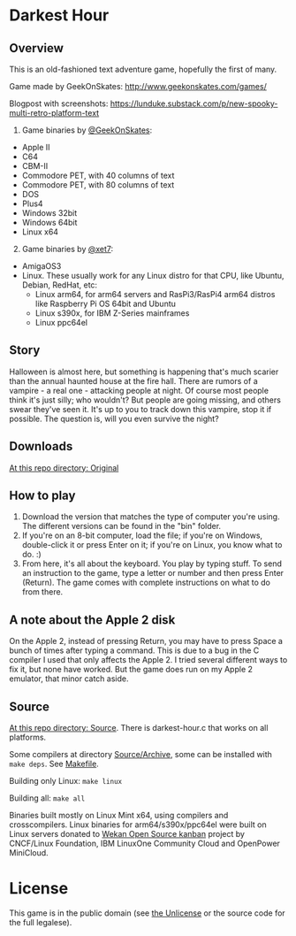 # Darkest Hour

## Overview

This is an old-fashioned text adventure game, hopefully the first of many.

Game made by GeekOnSkates: http://www.geekonskates.com/games/

Blogpost with screenshots: https://lunduke.substack.com/p/new-spooky-multi-retro-platform-text

1) Game binaries by [@GeekOnSkates](https://github.com/GeekOnSkates):

- Apple II
- C64
- CBM-II
- Commodore PET, with 40 columns of text
- Commodore PET, with 80 columns of text
- DOS
- Plus4
- Windows 32bit
- Windows 64bit
- Linux x64

2) Game binaries by [@xet7](https://github.com/xet7):

- AmigaOS3
- Linux. These usually work for any Linux distro for that CPU, like Ubuntu, Debian, RedHat, etc:
  - Linux arm64, for arm64 servers and RasPi3/RasPi4 arm64 distros like Raspberry Pi OS 64bit and Ubuntu
  - Linux s390x, for IBM Z-Series mainframes
  - Linux ppc64el

## Story

Halloween is almost here, but something is happening that's much scarier than the annual haunted house at the fire hall.  There are rumors of a vampire - a real one - attacking people at night.  Of course most people think it's just silly; who wouldn't?  But people are going missing, and others swear they've seen it.  It's up to you to track down this vampire, stop it if possible.  The question is, will you even survive the night?

## Downloads

[At this repo directory: Original](https://github.com/xet7/darkesthour/tree/main/Original)

## How to play

1. Download the version that matches the type of computer you're using.  The different versions can be found in the "bin" folder.
2. If you're on an 8-bit computer, load the file; if you're on Windows, double-click it or press Enter on it; if you're on Linux, you know what to do. :)
3. From here, it's all about the keyboard.  You play by typing stuff.  To send an instruction to the game, type a letter or number and then press Enter (Return).  The game comes with complete instructions on what to do from there.

## A note about the Apple 2 disk

On the Apple 2, instead of pressing Return, you may have to press Space a bunch of times after typing a command.  This is due to a bug in the C compiler I used that only affects the Apple 2.  I tried several different ways to fix it, but none have worked.  But the game does run on my Apple 2 emulator, that minor catch aside.

## Source

[At this repo directory: Source](https://github.com/xet7/darkesthour/tree/main/Source). There is darkest-hour.c that works on all platforms.

Some compilers at directory [Source/Archive](https://github.com/xet7/darkesthour/tree/main/Source/archive), some can be installed with
`make deps`. See [Makefile](https://github.com/xet7/darkesthour/blob/main/Source/Makefile).

Building only Linux: `make linux`

Building all: `make all`

Binaries built mostly on Linux Mint x64, using compilers and crosscompilers. Linux binaries for arm64/s390x/ppc64el were built on Linux servers
donated to [Wekan Open Source kanban](https://wekan.github.io) project by CNCF/Linux Foundation, IBM LinuxOne Community Cloud
and OpenPower MiniCloud.

# License

This game is in the public domain (see [the Unlicense](http://www.unlicense.org) or the source code for the full legalese).

